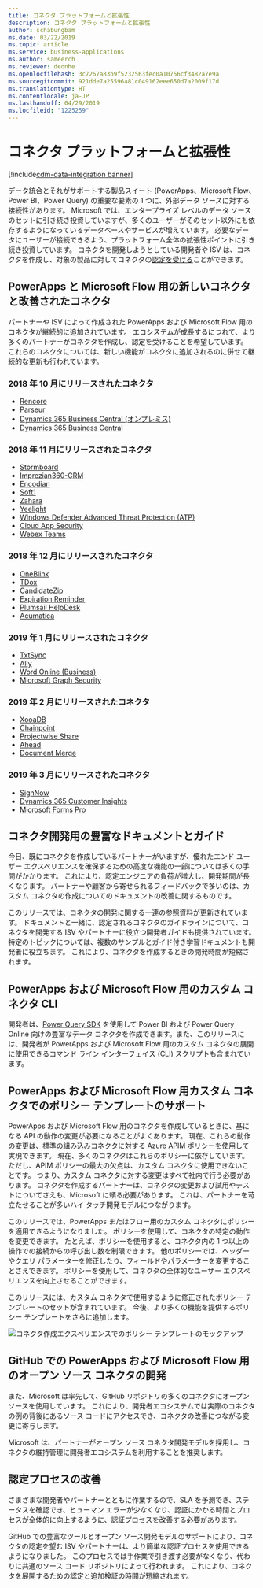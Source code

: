 ```yaml
---
title: コネクタ プラットフォームと拡張性
description: コネクタ プラットフォームと拡張性
author: schabungbam
ms.date: 03/22/2019
ms.topic: article
ms.service: business-applications
ms.author: sameerch
ms.reviewer: deonhe
ms.openlocfilehash: 3c7267a83b9f5232563fec0a10756cf3482a7e9a
ms.sourcegitcommit: 921dde7a25596a81c049162eee650d7a2009f17d
ms.translationtype: HT
ms.contentlocale: ja-JP
ms.lasthandoff: 04/29/2019
ms.locfileid: "1225259"
---
```

# <a name="connector-platform-and-extensibility"></a>コネクタ プラットフォームと拡張性

[!include[cdm-data-integration banner](../includes/cdm-data-integration.md)]

データ統合とそれがサポートする製品スイート (PowerApps、Microsoft Flow、Power BI、Power Query) の重要な要素の 1 つに、外部データ ソースに対する接続性があります。 Microsoft では、エンタープライズ レベルのデータ ソースのセットに引き続き投資していますが、多くのユーザーがそのセット以外にも依存するようになっているデータベースやサービスが増えています。 必要なデータにユーザーが接続できるよう、プラットフォーム全体の拡張性ポイントに引き続き投資しています。 コネクタを開発しようとしている開発者や ISV は、コネクタを作成し、対象の製品に対してコネクタの[認定を受ける](https://aka.ms/connector-certification)ことができます。

## <a name="new-and-enhanced-connectors-for-powerapps-and-microsoft-flow"></a>PowerApps と Microsoft Flow 用の新しいコネクタと改善されたコネクタ

パートナーや ISV によって作成された PowerApps および Microsoft Flow 用のコネクタが継続的に追加されています。 エコシステムが成長するにつれて、より多くのパートナーがコネクタを作成し、認定を受けることを希望しています。 これらのコネクタについては、新しい機能がコネクタに追加されるのに併せて継続的な更新も行われています。

### <a name="connectors-released-in-october-2018"></a>2018 年 10 月にリリースされたコネクタ

* [Rencore](https://docs.microsoft.com/connectors/rencore/)
* [Parseur](https://docs.microsoft.com/connectors/parseur/)
* [Dynamics 365 Business Central (オンプレミス)](https://docs.microsoft.com/connectors/dynamicssmbonprem/)
* [Dynamics 365 Business Central](https://docs.microsoft.com/connectors/dynamicssmbsaas/)

### <a name="connectors-released-in-november-2018"></a>2018 年 11 月にリリースされたコネクタ

* [Stormboard](https://docs.microsoft.com/connectors/stormboard/)
* [Imprezian360-CRM](https://docs.microsoft.com/connectors/imprezian/)
* [Encodian](https://docs.microsoft.com/connectors/encodiandocumentmanager/)
* [Soft1](https://docs.microsoft.com/connectors/soft1/)
* [Zahara](https://docs.microsoft.com/connectors/zahara/)
* [Yeelight](https://docs.microsoft.com/connectors/yeelight/)
* [Windows Defender Advanced Threat Protection (ATP)](https://docs.microsoft.com/connectors/wdatp/)
* [Cloud App Security](https://docs.microsoft.com/connectors/cloudappsecurity/)
* [Webex Teams](https://docs.microsoft.com/connectors/webex/)

### <a name="connectors-released-in-december-2018"></a>2018 年 12 月にリリースされたコネクタ

* [OneBlink](https://docs.microsoft.com/connectors/oneblink/)
* [TDox](https://docs.microsoft.com/connectors/tdox/)
* [CandidateZip](https://docs.microsoft.com/connectors/candidatezip/)
* [Expiration Reminder](https://docs.microsoft.com/connectors/expirationreminder/)
* [Plumsail HelpDesk](https://docs.microsoft.com/connectors/plumsailhelpdesk/)
* [Acumatica](https://docs.microsoft.com/connectors/acumatica/)

### <a name="connectors-released-in-january-2019"></a>2019 年 1 月にリリースされたコネクタ

* [TxtSync](https://docs.microsoft.com/connectors/txtsync/)
* [Ally](https://docs.microsoft.com/connectors/aliru/)
* [Word Online (Business)](https://docs.microsoft.com/connectors/wordonlinebusiness/)
* [Microsoft Graph Security](https://docs.microsoft.com/connectors/microsoftgraphsecurity/)

### <a name="connectors-released-in-february-2019"></a>2019 年 2 月にリリースされたコネクタ

* [XooaDB](https://docs.microsoft.com/connectors/xooadb/)
* [Chainpoint](https://docs.microsoft.com/connectors/chainpointnode/)
* [Projectwise Share](https://docs.microsoft.com/connectors/projectwiseshare/)
* [Ahead](https://docs.microsoft.com/connectors/ahead/)
* [Document Merge](https://docs.microsoft.com/connectors/documentmerge/)

### <a name="connectors-released-in-march-2019"></a>2019 年 3 月にリリースされたコネクタ

* [SignNow](https://docs.microsoft.com/connectors/signnow/)
* [Dynamics 365 Customer Insights](https://docs.microsoft.com/connectors/customerinsights/)
* [Microsoft Forms Pro](https://docs.microsoft.com/connectors/microsoftformspro/)

## <a name="rich-documentation-and-guides-for-developing-connectors"></a>コネクタ開発用の豊富なドキュメントとガイド

今日、既にコネクタを作成しているパートナーがいますが、優れたエンド ユーザー エクスペリエンスを確保するための高度な機能の一部については多くの手間がかかります。 これにより、認定エンジニアの負荷が増大し、開発期間が長くなります。 パートナーや顧客から寄せられるフィードバックで多いのは、カスタム コネクタの作成についてのドキュメントの改善に関するものです。

このリリースでは、コネクタの開発に関する一連の参照資料が更新されています。 ドキュメントと一緒に、認定されるコネクタのガイドラインについて、コネクタを開発する ISV やパートナーに役立つ開発者ガイドも提供されています。 特定のトピックについては、複数のサンプルとガイド付き学習ドキュメントも開発者に役立ちます。 これにより、コネクタを作成するときの開発時間が短縮されます。

## <a name="custom-connector-cli-for-powerapps-and-microsoft-flow"></a>PowerApps および Microsoft Flow 用のカスタム コネクタ CLI

開発者は、[Power Query SDK](https://aka.ms/dataconnectors) を使用して Power BI および Power Query Online 向けの豊富なデータ コネクタを作成できます。また、このリリースには、開発者が PowerApps および Microsoft Flow 用のカスタム コネクタの展開に使用できるコマンド ライン インターフェイス (CLI) スクリプトも含まれています。

## <a name="support-for-policy-templates-in-custom-connectors-for-powerapps-and-microsoft-flow"></a>PowerApps および Microsoft Flow 用カスタム コネクタでのポリシー テンプレートのサポート

PowerApps および Microsoft Flow 用のコネクタを作成しているときに、基になる API の動作の変更が必要になることがよくあります。 現在、これらの動作の変更は、標準の組み込みコネクタに対する Azure APIM ポリシーを使用して実現できます。 現在、多くのコネクタはこれらのポリシーに依存しています。 ただし、APIM ポリシーの最大の欠点は、カスタム コネクタに使用できないことです。 つまり、カスタム コネクタに対する変更はすべて社内で行う必要があります。 コネクタを作成するパートナーは、コネクタの変更および試用やテストについてさえも、Microsoft に頼る必要があります。 これは、パートナーを苛立たせることが多いハイ タッチ開発モデルにつながります。

このリリースでは、PowerApps またはフロー用のカスタム コネクタにポリシーを適用できるようになりました。 ポリシーを使用して、コネクタの特定の動作を変更できます。 たとえば、ポリシーを使用すると、コネクタ内の 1 つ以上の操作での接続からの呼び出し数を制限できます。 他のポリシーでは、ヘッダーやクエリ パラメーターを修正したり、フィールドやパラメーターを変更することさえできます。 ポリシーを使用して、コネクタの全体的なユーザー エクスペリエンスを向上させることができます。

このリリースには、カスタム コネクタで使用するように修正されたポリシー テンプレートのセットが含まれています。 今後、より多くの機能を提供するポリシー テンプレートをさらに追加します。

![コネクタ作成エクスペリエンスでのポリシー テンプレートのモックアップ](media/policy-templates-flow.png "コネクタ作成エクスペリエンスでのポリシー テンプレートのモックアップ")

## <a name="open-source-connector-development-on-github-for-powerapps-and-microsoft-flow"></a>GitHub での PowerApps および Microsoft Flow 用のオープン ソース コネクタの開発

また、Microsoft は率先して、GitHub リポジトリの多くのコネクタにオープン ソースを使用しています。 これにより、開発者エコシステムでは実際のコネクタの例の背後にあるソース コードにアクセスでき、コネクタの改善につながる変更に寄与します。 

Microsoft は、パートナーがオープン ソース コネクタ開発モデルを採用し、コネクタの維持管理に開発者エコシステムを利用することを推奨します。

## <a name="improved-certification-process"></a>認定プロセスの改善

さまざまな開発者やパートナーとともに作業するので、SLA を予測でき、ステータスを確認でき、ヒューマン エラーが少なくなり、認証にかかる時間とプロセスが全体的に向上するように、認証プロセスを改善する必要があります。

GitHub での豊富なツールとオープン ソース開発モデルのサポートにより、コネクタの認定を望む ISV やパートナーは、より簡単な認証プロセスを使用できるようになりました。 このプロセスでは手作業で引き渡す必要がなくなり、代わりに共通のソース コード リポジトリによって行われます。 これにより、コネクタを展開するための認定と追加検証の時間が短縮されます。
